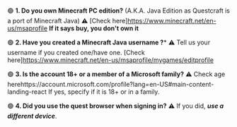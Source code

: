 🟢 **1. Do you own Minecraft PC edition?**  (A.K.A. Java Edition as Questcraft is a port of Minecraft Java)
⚠️  [Check here]<https://www.minecraft.net/en-us/msaprofile> __If it says buy, you don't own it__

🟢 **2. Have you created a Minecraft __Java__ username ?***
⚠️ Tell us your username if you created one/have one. [Check here]<https://www.minecraft.net/en-us/msaprofile/mygames/editprofile>

🟢 **3. Is the account 18+ or a member of a Microsoft family?** 
⚠️ Check age herehttps://account.microsoft.com/profile?lang=en-US#main-content-landing-react If yes, specify if it is 18+ or in a family.

🟢 **4. Did you use the quest browser when signing in?**
⚠️ If you did, *__use a different device__*.
